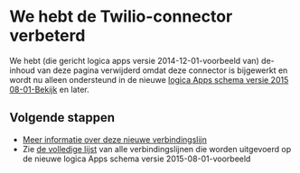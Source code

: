 <properties
   pageTitle="Met de Twilio-Connector in logica Apps | Microsoft Azure App Service"
   description="Het maken en configureren van de Twilio-Connector of API-app en gebruiken in een logica in Azure App Service app"
   services="logic-apps"
   documentationCenter=".net,nodejs,java"
   authors="msftman"
   manager="erikre"
   editor=""/>

<tags
   ms.service="logic-apps"
   ms.devlang="multiple"
   ms.topic="article"
   ms.tgt_pltfrm="na"
   ms.workload="integration"
   ms.date="04/19/2016"
   ms.author="deonhe"/>


# <a name="weve-improved-the-twilio-connector"></a>We hebt de Twilio-connector verbeterd 

We hebt (die gericht logica apps versie 2014-12-01-voorbeeld van) de-inhoud van deze pagina verwijderd omdat deze connector is bijgewerkt en wordt nu alleen ondersteund in de nieuwe [logica Apps schema versie 2015 08-01-Bekijk](./app-service-logic-schema-2015-08-01.md) en later. 


## <a name="next-steps"></a>Volgende stappen    

- [Meer informatie over deze nieuwe verbindingslijn](../connectors/connectors-create-api-twilio.md)
- Zie [de volledige lijst](../connectors/apis-list.md) van alle verbindingslijnen die worden uitgevoerd op de nieuwe logica Apps schema versie 2015-08-01-voorbeeld  